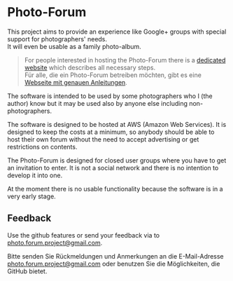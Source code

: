 # Photo-Forum

This project aims to provide an experience like Google+ groups with special support for
photographers' needs.   
It will even be usable as a family photo-album.

> For people interested in hosting the Photo-Forum there is a [dedicated website](https://fte378.github.io/photo-forum/index) which describes all necessary steps.  
> Für alle, die ein Photo-Forum betreiben möchten, gibt es eine [Webseite mit genauen Anleitungen](https://fte378.github.io/photo-forum/index_de).

The software is intended to be used by some photographers who I (the author) know but it may be used
also by anyone else including non-photographers.

The software is designed to be hosted at AWS (Amazon Web Services). It is designed to keep
the costs at a minimum, so anybody should be able to host their own forum without the need
to accept advertising or get restrictions on contents.

The Photo-Forum is designed for closed user groups where you have to get an invitation
to enter. It is not a social network and there is no intention to develop it into one.

At the moment there is no usable functionality because the software is in a very early stage.

## Feedback

Use the github features or send your feedback via to photo.forum.project@gmail.com.

Bitte senden Sie Rückmeldungen und Anmerkungen an die E-Mail-Adresse photo.forum.project@gmail.com oder
benutzen Sie die Möglichkeiten, die GitHub bietet.
